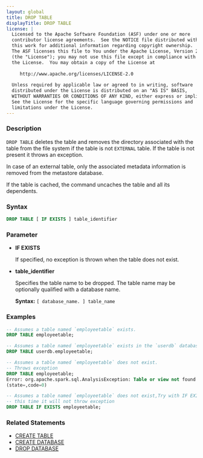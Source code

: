```yaml
---
layout: global
title: DROP TABLE
displayTitle: DROP TABLE
license: |
  Licensed to the Apache Software Foundation (ASF) under one or more
  contributor license agreements.  See the NOTICE file distributed with
  this work for additional information regarding copyright ownership.
  The ASF licenses this file to You under the Apache License, Version 2.0
  (the "License"); you may not use this file except in compliance with
  the License.  You may obtain a copy of the License at
 
     http://www.apache.org/licenses/LICENSE-2.0
 
  Unless required by applicable law or agreed to in writing, software
  distributed under the License is distributed on an "AS IS" BASIS,
  WITHOUT WARRANTIES OR CONDITIONS OF ANY KIND, either express or implied.
  See the License for the specific language governing permissions and
  limitations under the License.
---
```


### Description

`DROP TABLE` deletes the table and removes the directory associated with the table from the file system
if the table is not `EXTERNAL` table. If the table is not present it throws an exception.

In case of an external table, only the associated metadata information is removed from the metastore database.

If the table is cached, the command uncaches the table and all its dependents.

### Syntax

```sql
DROP TABLE [ IF EXISTS ] table_identifier
```

### Parameter

* **IF EXISTS**

    If specified, no exception is thrown when the table does not exist.

* **table_identifier**

    Specifies the table name to be dropped. The table name may be optionally qualified with a database name.

    **Syntax:** `[ database_name. ] table_name`

### Examples

```sql
-- Assumes a table named `employeetable` exists.
DROP TABLE employeetable;

-- Assumes a table named `employeetable` exists in the `userdb` database
DROP TABLE userdb.employeetable;

-- Assumes a table named `employeetable` does not exist.
-- Throws exception
DROP TABLE employeetable;
Error: org.apache.spark.sql.AnalysisException: Table or view not found: employeetable;
(state=,code=0)

-- Assumes a table named `employeetable` does not exist,Try with IF EXISTS
-- this time it will not throw exception
DROP TABLE IF EXISTS employeetable;
```

### Related Statements

* [CREATE TABLE](sql-ref-syntax-ddl-create-table.html)
* [CREATE DATABASE](sql-ref-syntax-ddl-create-database.html)
* [DROP DATABASE](sql-ref-syntax-ddl-drop-database.html)
